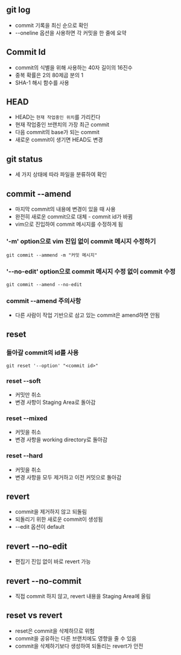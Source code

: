 ## git log
* commit 기록을 최신 순으로 확인
* --oneline 옵션을 사용하면 각 커밋을 한 줄에 요약
## Commit Id
* commit의 식별을 위해 사용하는 40자 길이의 16진수
* 중복 확률은 2의 80제곱 분의 1
* SHA-1 해시 함수를 사용

## HEAD
* HEAD는 ```현재 작업중인 위치```를 가리킨다
* 현재 작업중인 브랜치의 가장 최근 commit
* 다음 commit의 base가 되는 commit
* 새로운 commit이 생기면 HEAD도 변경

## git status
* 세 가지 상태에 따라 파일을 분류하여 확인

## commit --amend
* 마지막 commit의 내용에 변경이 있을 때 사용
* 완전히 새로운 commit으로 대체 - commit id가 바뀜
* vim으로 진입하여 commit 메시지를 수정하게 됨

### '-m' option으로 vim 진입 없이 commit 메시지 수정하기
    git commit --ammend -m "커밋 메시지"

### '--no-edit' option으로 commit 메시지 수정 없이 commit 수정
    git commit --amend --no-edit

### commit --amend 주의사항
* 다른 사람이 작업 기반으로 삼고 있는 commit은 amend하면 안됨

## reset

### 돌아갈 commit의 id를 사용
    git reset '--option' "<commit id>"

### reset --soft
* 커밋만 취소
* 변경 사항이 Staging Area로 돌아감

### reset --mixed
* 커밋을 취소
* 변경 사항을 working directory로 돌아감

### reset --hard
* 커밋을 취소
* 변경 사항을 모두 제거하고 이전 커밋으로 돌아감

## revert
* commit을 제거하지 않고 되돌림
* 되돌리기 위한 새로운 commit이 생성됨
* --edit 옵션이 default

## revert --no-edit
* 편집기 진입 없이 바로 revert 가능

## revert --no-commit
* 직접 commit 하지 않고, revert 내용을 Staging Area에 올림

## reset vs revert
* reset은 commit을 삭제하므로 위험
* commit을 공유하는 다른 브랜치에도 영향을 줄 수 있음
* commit을 삭제하기보다 생성하여 되돌리는 revert가 안전
